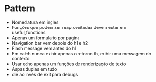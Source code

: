 # Pattern

- Nomeclatura em ingles
- Funções que podem ser reaproveitadas devem estar em useful_functions
- Apenas um formulario por página
- Navigation bar vem depois do h1 e h2
- Flash message vem antes do h1
- Em catch nunca exibir apenas o retorno th, exibir uma mensagem do contexto
- Usar echo apenas um funções de renderização de texto
- Aspas duplas em tudo
- die ao invés de exit para debugs